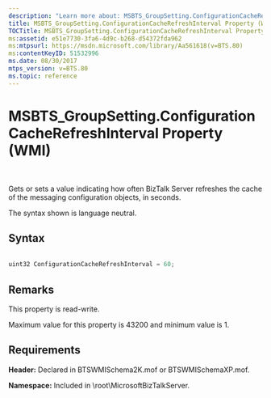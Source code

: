 ```yaml
---
description: "Learn more about: MSBTS_GroupSetting.ConfigurationCacheRefreshInterval Property (WMI)"
title: MSBTS_GroupSetting.ConfigurationCacheRefreshInterval Property (WMI)
TOCTitle: MSBTS_GroupSetting.ConfigurationCacheRefreshInterval Property (WMI)
ms:assetid: e51e7730-3fa6-4d9c-b268-d54372fda962
ms:mtpsurl: https://msdn.microsoft.com/library/Aa561618(v=BTS.80)
ms:contentKeyID: 51532996
ms.date: 08/30/2017
mtps_version: v=BTS.80
ms.topic: reference
---
```


# MSBTS\_GroupSetting.ConfigurationCacheRefreshInterval Property (WMI)

 

Gets or sets a value indicating how often BizTalk Server refreshes the cache of the messaging configuration objects, in seconds.

The syntax shown is language neutral.

## Syntax

```C#
  
uint32 ConfigurationCacheRefreshInterval = 60;  
```

## Remarks

This property is read-write.

Maximum value for this property is 43200 and minimum value is 1.

## Requirements

**Header:** Declared in BTSWMISchema2K.mof or BTSWMISchemaXP.mof.

**Namespace:** Included in \\root\\MicrosoftBizTalkServer.

